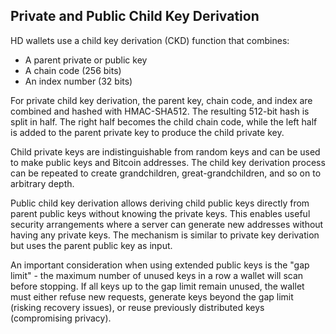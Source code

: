 ## Private and Public Child Key Derivation

HD wallets use a child key derivation (CKD) function that combines:
- A parent private or public key
- A chain code (256 bits)
- An index number (32 bits)

For private child key derivation, the parent key, chain code, and index are combined and hashed with HMAC-SHA512. The resulting 512-bit hash is split in half. The right half becomes the child chain code, while the left half is added to the parent private key to produce the child private key.

Child private keys are indistinguishable from random keys and can be used to make public keys and Bitcoin addresses. The child key derivation process can be repeated to create grandchildren, great-grandchildren, and so on to arbitrary depth.

Public child key derivation allows deriving child public keys directly from parent public keys without knowing the private keys. This enables useful security arrangements where a server can generate new addresses without having any private keys. The mechanism is similar to private key derivation but uses the parent public key as input.

An important consideration when using extended public keys is the "gap limit" - the maximum number of unused keys in a row a wallet will scan before stopping. If all keys up to the gap limit remain unused, the wallet must either refuse new requests, generate keys beyond the gap limit (risking recovery issues), or reuse previously distributed keys (compromising privacy).